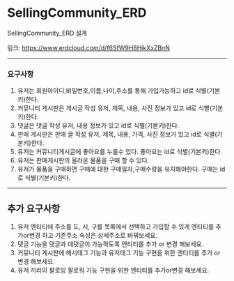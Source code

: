 # SellingCommunity_ERD

SellingCommunity_ERD 설계

링크: https://www.erdcloud.com/d/f6SfW9H8HjkXxZBnN

---

### 요구사항

1. 유저는 회원아이디,비밀번호,이름,나이,주소를 통해 가입가능하고 id로 식별(기본키)한다.
2. 커뮤니티 게시판은 게시글 작성 유저, 제목, 내용, 사진 정보가 있고 id로 식별(기본키)한다.
3. 댓글은 댓글 작성 유저, 내용 정보가 있고 id로 식별(기본키)한다.
4. 판매 게시판은 판매 글 작성 유저, 제목, 내용, 가격, 사진 정보가 있고 id로 식별(기본키)한다.
5. 유저는 커뮤니티게시글에 좋아요를 누를수 있다. 좋아요는 id로 식별(기본키)한다.
6. 유저는 판매게시판의 올라온 물품을 구매 할 수 있다.
7. 유저가 물품을 구매하면 구매에 대한 구매일자,구매수량을 유지해야한다. 구매는 id로 식별(기본키)한다.

---

## 추가 요구사항

1. 유저 엔티티에 주소를 도, 시, 구를 목록에서 선택하고 가입할 수 있게 엔티티를 추가or변경 하고 기존주소 속성은 상세주소로 바꿔보세요.
2. 댓글 기능을 댓글과 대댓글이 가능하도록 엔티티를 추가 or 변경 해보세요.
3. 커뮤니티 게시판에 해시태그 기능과 유저태그 기능 구현을 위한 엔티티를 추가 or 변경 해보세요.
4. 유저 끼리의 팔로잉 팔로워 기능 구현을 위한 엔티티를 추가or변경 해보세요.